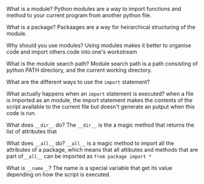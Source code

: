 
What is a module?
Python modules are a way to import functions and method to your current program from another python file. 

What is a package?
Packaages are a way for heirarchical structuring of the module. 

Why should you use modules?
Using modules makes it better to organise code and import others code into one's workstream

What is the module search path?
Module search path is a path consisting of python PATH directory, and the current working directory.

What are the different ways to use the `import` statement?

What actually happens when an `import` statement is executed?
when a file is imported as an module, the import statement makes the contents of the script available to the current file but doesn't generate an putput when this code is run.

What does `__dir__` do?
The `__dir__` is the a magic method that returns the list of attributes that

What does `__all__` do?
`__all__` is a magic method to import all the attributes of a package, which means that all attibutes and methods that are part of`__all__` can be imported as `from package import *`

What is `__name__`?
The name is a special variable that get its value depending on how the script is executed.
